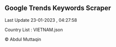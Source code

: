 

## Google Trends Keywords Scraper 
 
Last Update 23-01-2023 , 04:27:58

Country List :
VIETNAM.json



© Abdul Muttaqin 
